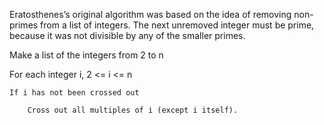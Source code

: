 Eratosthenes’s original algorithm was based on the idea of removing non-primes from a list of integers.
The next unremoved integer must be prime, because it was not divisible by any of the smaller primes.

Make a list of the integers from 2 to n

For each integer i, 2 <= i <= n

    If i has not been crossed out

        Cross out all multiples of i (except i itself).